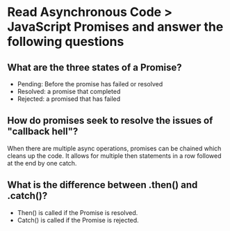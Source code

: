 # Read Asynchronous Code > JavaScript Promises and answer the following questions
## What are the three states of a Promise?
- Pending: Before the promise has failed or resolved
- Resolved: a promise that completed
- Rejected: a promised that has failed
## How do promises seek to resolve the issues of "callback hell"?
When there are multiple async operations, promises can be chained which cleans up the code. It allows for multiple then statements in a row followed at the end by one catch.

## What is the difference between .then() and .catch()?
- Then() is called if the Promise is resolved.
- Catch() is called if the Promise is rejected. 